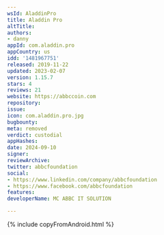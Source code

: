 ```yaml
---
wsId: AladdinPro
title: Aladdin Pro
altTitle: 
authors:
- danny
appId: com.aladdin.pro
appCountry: us
idd: '1481967751'
released: 2019-11-22
updated: 2023-02-07
version: 1.15.7
stars: 4
reviews: 21
website: https://abbccoin.com
repository: 
issue: 
icon: com.aladdin.pro.jpg
bugbounty: 
meta: removed
verdict: custodial
appHashes: 
date: 2024-09-10
signer: 
reviewArchive: 
twitter: abbcfoundation
social:
- https://www.linkedin.com/company/abbcfoundation
- https://www.facebook.com/abbcfoundation
features: 
developerName: MC ABBC IT SOLUTION

---
```


{% include copyFromAndroid.html %}